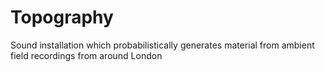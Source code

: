 # Topography
Sound installation which probabilistically generates material from ambient field recordings from around London
